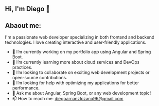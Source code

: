 ## Hi, I'm Diego 👋




## Abaout me:

I'm a passionate web developer specializing in both frontend and backend technologies. I love creating interactive and user-friendly applications.

- 🔭 I’m currently working on my portfolio app using Angular and Spring Boot.
- 🌱 I’m currently learning more about cloud services and DevOps practices.
- 👯 I’m looking to collaborate on exciting web development projects or open-source contributions.
- 🤔 I’m looking for help with optimizing my applications for better performance.
- 💬 Ask me about Angular, Spring Boot, or any web development topic!
- 📫 How to reach me: [diegoarnanzlozano96@gmail.com](mailto:diegoarnanzlozano96@gmail.com)
